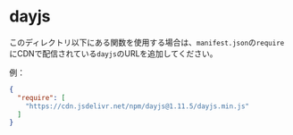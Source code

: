 # dayjs

このディレクトリ以下にある関数を使用する場合は、`manifest.json`の`require`にCDNで配信されている`dayjs`のURLを追加してください。

例：

```json
{
  "require": [
    "https://cdn.jsdelivr.net/npm/dayjs@1.11.5/dayjs.min.js"
  ]
}
```

